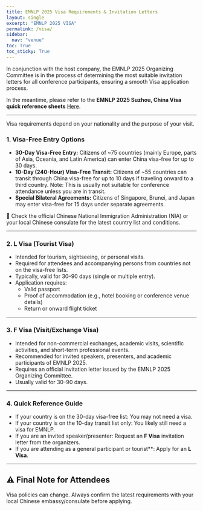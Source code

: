 ```yaml
---
title: EMNLP 2025 Visa Requirements & Invitation Letters
layout: single
excerpt: "EMNLP 2025 VISA"
permalink: /visa/
sidebar:
  nav: "venue"
toc: True
toc_sticky: True
---
```


In conjunction with the host company, the EMNLP 2025 Organizing Committee is in the process of determining the most suitable invitation letters for all conference participants, ensuring a smooth Visa application process.

In the meantime, please refer to the **EMNLP 2025 Suzhou, China Visa quick reference sheets** [Here](https://netorgft16125283-my.sharepoint.com/:b:/g/personal/jrachford_randrplanning_com/EYL4QkGBupZDqD_xRbl1Z8wBk3SfjfZdtmOD6Sp_dUAsTQ?e=tlukhK).

---

Visa requirements depend on your nationality and the purpose of your visit.
### 1. Visa-Free Entry Options
- **30-Day Visa-Free Entry:** Citizens of ~75 countries (mainly Europe, parts of Asia, Oceania, and Latin America) can enter China visa-free for up to 30 days.
- **10-Day (240-Hour) Visa-Free Transit:** Citizens of ~55 countries can transit through China visa-free for up to 10 days if traveling onward to a third country. Note: This is usually not suitable for conference attendance unless you are in transit.
- **Special Bilateral Agreements:** Citizens of Singapore, Brunei, and Japan may enter visa-free for 15 days under separate agreements.

📌 Check the official Chinese National Immigration Administration (NIA) or your local Chinese consulate for the latest country list and conditions.

---

### 2. L Visa (Tourist Visa)

- Intended for tourism, sightseeing, or personal visits.
- Required for attendees and accompanying persons from countries not on the visa-free lists.
- Typically, valid for 30–90 days (single or multiple entry).
- Application requires:
  - Valid passport  
  - Proof of accommodation (e.g., hotel booking or conference venue details)  
  - Return or onward flight ticket

---

### 3. F Visa (Visit/Exchange Visa)

- Intended for non-commercial exchanges, academic visits, scientific activities, and short-term professional events.
- Recommended for invited speakers, presenters, and academic participants of EMNLP 2025.
- Requires an official invitation letter issued by the EMNLP 2025 Organizing Committee.
- Usually valid for 30–90 days.

---

### 4. Quick Reference Guide

- If your country is on the 30-day visa-free list: You may not need a visa.
- If your country is on the 10-day transit list only: You likely still need a visa for EMNLP.
- If you are an invited speaker/presenter: Request an **F Visa** invitation letter from the organizers.
- If you are attending as a general participant or tourist**: Apply for an **L Visa**.

---

## ⚠️ Final Note for Attendees

Visa policies can change. Always confirm the latest requirements with your local Chinese embassy/consulate before applying.